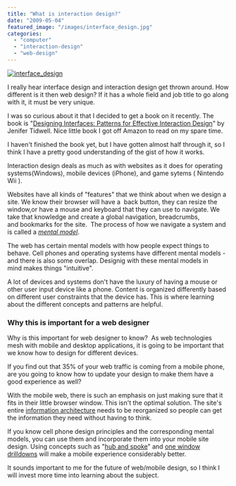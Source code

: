 ```yaml
---
title: "What is interaction design?"
date: "2009-05-04"
featured_image: "/images/interface_design.jpg"
categories: 
  - "computer"
  - "interaction-design"
  - "web-design"
---
```


[![interface_design](/images/interface_design.jpg "interface_design")](http://blog.scottpetrovic.com/wp-content/uploads/2009/04/interface_design.jpg)

I really hear interface design and interaction design get thrown around. How different is it then web design? If it has a whole field and job title to go along with it, it must be very unique.

I was so curious about it that I decided to get a book on it recently. The book is "[Designing Interfaces: Patterns for Effective Interaction Design](http://www.amazon.com/Designing-Interfaces-Patterns-Effective-Interaction/dp/0596008031/ref=sr_1_1?ie=UTF8&s=books&qid=1241404677&sr=8-1)" by Jenifer Tidwell. Nice little book I got off Amazon to read on my spare time.

I haven't finished the book yet, but I have gotten almost half through it, so I think I have a pretty good understanding of the gist of how it works.

Interaction design deals as much as with websites as it does for operating systems(Windows), mobile devices (iPhone), and game sytems ( Nintendo Wii ).

Websites have all kinds of "features" that we think about when we design a site. We know their browser will have a  back button, they can resize the window,or have a mouse and keyboard that they can use to navigate. We take that knowledge and create a global navigation, breadcrumbs, and bookmarks for the site.  The process of how we navigate a system and is called a _[mental model](http://en.wikipedia.org/wiki/Mental_model)_.

The web has certain mental models with how people expect things to behave. Cell phones and operating systems have different mental models - and there is also some overlap. Designig with these mental models in mind makes things "intuitive".

A lot of devices and systems don't have the luxury of having a mouse or other user input device like a phone. Content is organized differently based on different user constraints that the device has. This is where learning about the different concepts and patterns are helpful.

### Why this is important for a web designer

Why is this important for web designer to know?  As web technologies mesh with mobile and desktop applications, it is going to be important that we know how to design for different devices.

If you find out that 35% of your web traffic is coming from a mobile phone, are you going to know how to update your design to make them have a good experience as well?

With the mobile web, there is such an emphasis on just making sure that it fits in their little browser window. This isn't the optimal solution. The site's entire [information architecture](http://en.wikipedia.org/wiki/Information_architecture) needs to be reorganized so people can get the information they need without having to think.

If you know cell phone design principles and the corresponding mental models, you can use them and incorporate them into your mobile site design. Using concepts such as "[hub and spoke](http://www.microsoft.com/dynamics/ax/product/hubandspoke.mspx)" and [one window drilldowns](http://designinginterfaces.com/One-Window_Drilldown) will make a mobile experience considerably better.

It sounds important to me for the future of web/mobile design, so I think I will invest more time into learning about the subject.
